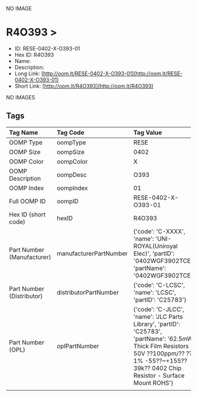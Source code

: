 


  
NO IMAGE  
# R4O393 > 

- ID: RESE-0402-X-O393-01
- Hex ID: R4O393
- Name: 
- Description: 
- Long Link: [http://oom.lt/RESE-0402-X-O393-01](http://oom.lt/RESE-0402-X-O393-01)
- Short Link: [http://oom.lt/R4O393](http://oom.lt/R4O393)
  
NO IMAGES  
## Tags
  

|Tag Name|Tag Code|Tag Value|
| :--- | :--- | :--- |
|OOMP Type|oompType|RESE|
|OOMP Size|oompSize|0402|
|OOMP Color|oompColor|X|
|OOMP Description|oompDesc|O393|
|OOMP Index|oompIndex|01|
|Full OOMP ID|oompID|RESE-0402-X-O393-01|
|Hex ID (short code)|hexID|R4O393|
|Part Number (Manufacturer)|manufacturerPartNumber|{'code': 'C-XXXX', 'name': 'UNI-ROYAL(Uniroyal Elec)', 'partID': '0402WGF3902TCE', 'partName': '0402WGF3902TCE'}|
|Part Number (Distributor)|distributorPartNumber|{'code': 'C-LCSC', 'name': 'LCSC', 'partID': 'C25783'}|
|Part Number (OPL)|oplPartNumber|{'code': 'C-JLCC', 'name': 'JLC Parts Library', 'partID': 'C25783', 'partName': '62.5mW Thick Film Resistors 50V ??100ppm/?? ??1% -55??~+155?? 39k?? 0402  Chip Resistor - Surface Mount ROHS'}|
||||
